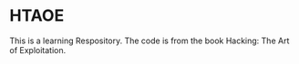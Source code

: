 # HTAOE

This is a learning Respository. The code is from the book Hacking: The Art of Exploitation.
